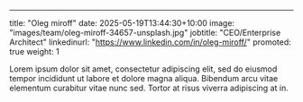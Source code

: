 ---
title: "Oleg miroff"
date: 2025-05-19T13:44:30+10:00
image: "images/team/oleg-miroff-34657-unsplash.jpg"
jobtitle: "CEO/Enterprise Architect"
linkedinurl: "https://www.linkedin.com/in/oleg-miroff/"
promoted: true
weight: 1

Lorem ipsum dolor sit amet, consectetur adipiscing elit, sed do eiusmod tempor incididunt ut labore et dolore magna aliqua. Bibendum arcu vitae elementum curabitur vitae nunc sed. Tortor at risus viverra adipiscing at in.
